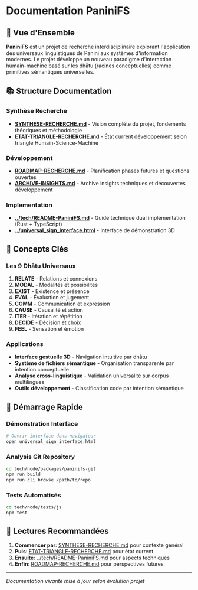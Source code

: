 # Documentation PaniniFS

## 🌟 Vue d'Ensemble

**PaniniFS** est un projet de recherche interdisciplinaire explorant l'application des universaux linguistiques de Panini aux systèmes d'information modernes. Le projet développe un nouveau paradigme d'interaction humain-machine basé sur les dhātu (racines conceptuelles) comme primitives sémantiques universelles.

## 📚 Structure Documentation

### Synthèse Recherche
- **[SYNTHESE-RECHERCHE.md](SYNTHESE-RECHERCHE.md)** - Vision complète du projet, fondements théoriques et méthodologie
- **[ETAT-TRIANGLE-RECHERCHE.md](ETAT-TRIANGLE-RECHERCHE.md)** - État current développement selon triangle Humain-Science-Machine

### Développement
- **[ROADMAP-RECHERCHE.md](ROADMAP-RECHERCHE.md)** - Planification phases futures et questions ouvertes
- **[ARCHIVE-INSIGHTS.md](ARCHIVE-INSIGHTS.md)** - Archive insights techniques et découvertes développement

### Implementation
- **[../tech/README-PaniniFS.md](../tech/README-PaniniFS.md)** - Guide technique dual implementation (Rust + TypeScript)
- **[../universal_sign_interface.html](../universal_sign_interface.html)** - Interface de démonstration 3D

## 🎯 Concepts Clés

### Les 9 Dhātu Universaux
1. **RELATE** - Relations et connexions
2. **MODAL** - Modalités et possibilités  
3. **EXIST** - Existence et présence
4. **EVAL** - Évaluation et jugement
5. **COMM** - Communication et expression
6. **CAUSE** - Causalité et action
7. **ITER** - Itération et répétition
8. **DECIDE** - Décision et choix
9. **FEEL** - Sensation et émotion

### Applications
- **Interface gestuelle 3D** - Navigation intuitive par dhātu
- **Système de fichiers sémantique** - Organisation transparente par intention conceptuelle
- **Analyse cross-linguistique** - Validation universalité sur corpus multilingues
- **Outils développement** - Classification code par intention sémantique

## 🚀 Démarrage Rapide

### Démonstration Interface
```bash
# Ouvrir interface dans navigateur
open universal_sign_interface.html
```

### Analysis Git Repository  
```bash
cd tech/node/packages/paninifs-git
npm run build
npm run cli browse /path/to/repo
```

### Tests Automatisés
```bash
cd tech/node/tests/js
npm test
```

## 📖 Lectures Recommandées

1. **Commencer par**: [SYNTHESE-RECHERCHE.md](SYNTHESE-RECHERCHE.md) pour contexte général
2. **Puis**: [ETAT-TRIANGLE-RECHERCHE.md](ETAT-TRIANGLE-RECHERCHE.md) pour état current  
3. **Ensuite**: [../tech/README-PaniniFS.md](../tech/README-PaniniFS.md) pour aspects techniques
4. **Enfin**: [ROADMAP-RECHERCHE.md](ROADMAP-RECHERCHE.md) pour perspectives futures

---

*Documentation vivante mise à jour selon évolution projet*